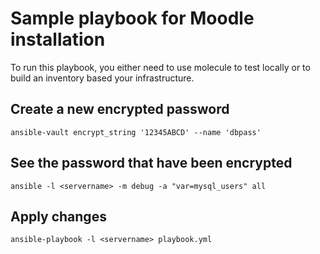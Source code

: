 # Sample playbook for Moodle installation

To run this playbook, you either need to use molecule to test locally or to
build an inventory based your infrastructure.

## Create a new encrypted password

    ansible-vault encrypt_string '12345ABCD' --name 'dbpass'

## See the password that have been encrypted

    ansible -l <servername> -m debug -a "var=mysql_users" all

## Apply changes

    ansible-playbook -l <servername> playbook.yml
